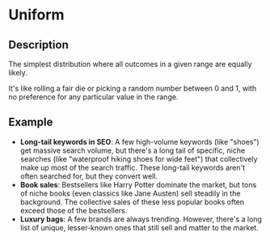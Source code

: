 # Uniform

## Description

The simplest distribution where all outcomes in a given range are equally likely.

It's like rolling a fair die or picking a random number between 0 and 1, with no preference for any particular value in the range.

## Example

- **Long-tail keywords in SEO**: A few high-volume keywords (like "shoes") get massive search volume, but there's a long tail of specific, niche searches (like "waterproof hiking shoes for wide feet") that collectively make up most of the search traffic. These long-tail keywords aren't often searched for, but they convert well.
- **Book sales**: Bestsellers like Harry Potter dominate the market, but tons of niche books (even classics like Jane Austen) sell steadily in the background. The collective sales of these less popular books often exceed those of the bestsellers.
- **Luxury bags**: A few brands are always trending. However, there's a long list of unique, lesser-known ones that still sell and matter to the market.
